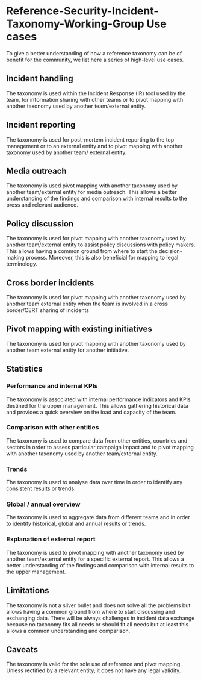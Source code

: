 # Reference-Security-Incident-Taxonomy-Working-Group Use cases
To give a better understanding of how a reference taxonomy can be of benefit for the community, we list here a series of high-level use cases.

## Incident handling
The taxonomy is used within the Incident Response (IR) tool used by the team, for information sharing with other teams or to pivot mapping with another taxonomy used by another team/external entity.

## Incident reporting
The taxonomy is used for post-mortem incident reporting to the top management or to an external entity and to pivot mapping with another taxonomy used by another team/ external entity.

## Media outreach
The taxonomy is used pivot mapping with another taxonomy used by another team/external entity for media outreach. This allows a better understanding of the findings and comparison with internal results to the press and relevant audience.

## Policy discussion
The taxonomy is used for pivot mapping with another taxonomy used by another team/external entity to assist policy discussions with policy makers. This allows having a common ground from where to start the decision-making process. Moreover, this is also beneficial for mapping to legal terminology.

## Cross border incidents
The taxonomy is used for pivot mapping with another taxonomy used by another team external entity when the team is involved in a cross border/CERT sharing of incidents

## Pivot mapping with existing initiatives
The taxonomy is used for pivot mapping with another taxonomy used by another team external entity for another initiative.

## Statistics
### Performance and internal KPIs
The taxonomy is associated with internal performance indicators and KPIs destined for the upper management. This allows gathering historical data and provides a quick overview on the load and capacity of the team.

### Comparison with other entities
The taxonomy is used to compare data from other entities, countries and sectors in order to assess particular campaign impact and to pivot mapping with another taxonomy used by another team/external entity.

### Trends
The taxonomy is used to analyse data over time in order to identify any consistent results or trends.

### Global / annual overview
The taxonomy is used to aggregate data from different teams and in order to identify historical, global and annual results or trends.

### Explanation of external report
The taxonomy is used to pivot mapping with another taxonomy used by another team/external entity for a specific external report. This allows a better understanding of the findings and comparison with internal results to the upper management.

## Limitations
The taxonomy is not a silver bullet and does not solve all the problems but allows having a common ground from where to start discussing and exchanging data. There will be always challenges in incident data exchange because no taxonomy fits all needs or should fit all needs but at least this allows a common understanding and comparison.

## Caveats
The taxonomy is valid for the sole use of reference and pivot mapping. Unless rectified by a relevant entity, it does not have any legal validity.
